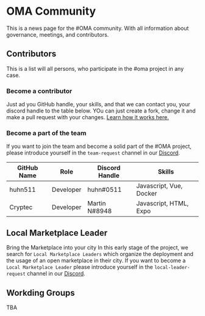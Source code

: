 # OMA Community
This is a news page for the #OMA community. With all information about governance, meetings, and contributors. 


## Contributors
This is a list will all persons, who participate in the #oma project in any case. 

### Become a contributor
Just ad you GitHub handle, your skills, and that we can contact you, your discord handle to the table below. YOu can just create a fork, change it and make a pull request with your changes. [Learn how it works here.](./how-tos/01-create-merge-request.md)

### Become a part of the team
If you want to join the team and become a solid part of the #OMA project, please introduce yourself in the `team-request` channel in our [Discord](https://discord.gg/XDQQcJC).


| GitHub Name                | Role              | Discord Handle         |  Skills                            |
|----------------------------|------------------ |------------------------|------------------------------------|
| huhn511                  | Developer         | huhn#0511              | Javascript, Vue, Docker            |
| Cryptec                  | Developer         | Martin N#8948          | Javascript, HTML, Expo             |


## Local Marketplace Leader
Bring the Marketplace into your city 
In this early stage of the project, we search for `Local Marketplace Leaders` which organize the deployment and the usage of an open marketplace in their city. 
If you want to become a `Local Marketplace Leader` please introduce yourself in the `local-leader-request` channel in our [Discord](https://discord.gg/XDQQcJC).


## Workding Groups
TBA
